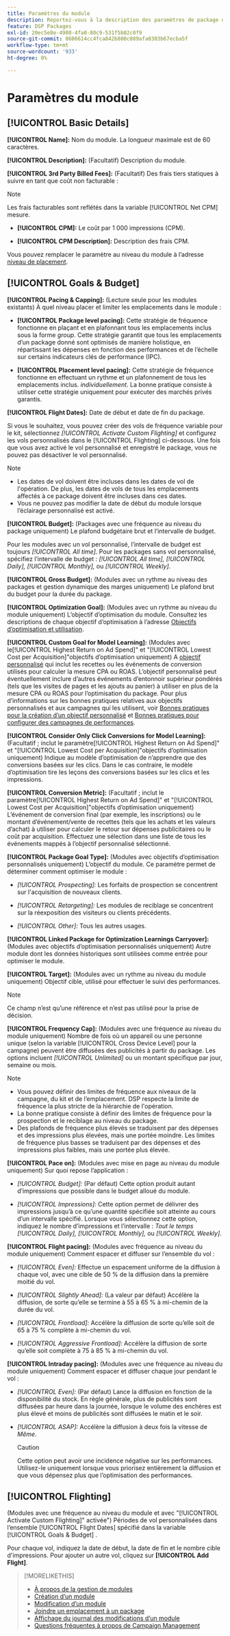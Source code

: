 ```yaml
---
title: Paramètres du module
description: Reportez-vous à la description des paramètres de package disponibles.
feature: DSP Packages
exl-id: 20ec5e8e-4980-4fa0-80c9-531f5b02c0f9
source-git-commit: 0606614cc4fca842b800c089afa0303b67ecba5f
workflow-type: tm+mt
source-wordcount: '933'
ht-degree: 0%

---
```


# Paramètres du module

## [!UICONTROL Basic Details]

**[!UICONTROL Name]:** Nom du module. La longueur maximale est de 60 caractères.

**[!UICONTROL Description]:** (Facultatif) Description du module.

**[!UICONTROL 3rd Party Billed Fees]:** (Facultatif) Des frais tiers statiques à suivre en tant que coût non facturable :

>[!NOTE]
>
>Les frais facturables sont reflétés dans la variable [!UICONTROL Net CPM] mesure.
>
* **[!UICONTROL CPM]:** Le coût par 1 000 impressions (CPM).

* **[!UICONTROL CPM Description]:** Description des frais CPM.

Vous pouvez remplacer le paramètre au niveau du module à l’adresse [niveau de placement](/help/dsp/campaign-management/placements/placement-settings.md).

## [!UICONTROL Goals & Budget]

**[!UICONTROL Pacing & Capping]:** (Lecture seule pour les modules existants) À quel niveau placer et limiter les emplacements dans le module :

* **[!UICONTROL Package level pacing]:** Cette stratégie de fréquence fonctionne en plaçant et en plafonnant tous les emplacements inclus sous la forme *group*. Cette stratégie garantit que tous les emplacements d’un package donné sont optimisés de manière holistique, en répartissant les dépenses en fonction des performances et de l’échelle sur certains indicateurs clés de performance (IPC).

* **[!UICONTROL Placement level pacing]:**  Cette stratégie de fréquence fonctionne en effectuant un rythme et un plafonnement de tous les emplacements inclus. *individuellement*. La bonne pratique consiste à utiliser cette stratégie uniquement pour exécuter des marchés privés garantis.

**[!UICONTROL Flight Dates]:** Date de début et date de fin du package.

Si vous le souhaitez, vous pouvez créer des vols de fréquence variable pour le kit, sélectionnez *[!UICONTROL *Activate Custom Flighting]** et configurez les vols personnalisés dans le [!UICONTROL Flighting] ci-dessous. Une fois que vous avez activé le vol personnalisé et enregistré le package, vous ne pouvez pas désactiver le vol personnalisé.

>[!NOTE]
>
>* Les dates de vol doivent être incluses dans les dates de vol de l&#39;opération. De plus, les dates de vols de tous les emplacements affectés à ce package doivent être incluses dans ces dates.
> * Vous ne pouvez pas modifier la date de début du module lorsque l’éclairage personnalisé est activé.

**[!UICONTROL Budget]:** (Packages avec une fréquence au niveau du package uniquement) Le plafond budgétaire brut et l’intervalle de budget.

Pour les modules avec un vol personnalisé, l’intervalle de budget est toujours *[!UICONTROL All time]*. Pour les packages sans vol personnalisé, spécifiez l’intervalle de budget : *[!UICONTROL All time],* *[!UICONTROL Daily],* *[!UICONTROL Monthly],* ou *[!UICONTROL Weekly]*.

**[!UICONTROL Gross Budget]:** (Modules avec un rythme au niveau des packages et gestion dynamique des marges uniquement) Le plafond brut du budget pour la durée du package.

**[!UICONTROL Optimization Goal]:** (Modules avec un rythme au niveau du module uniquement) L’objectif d’optimisation du module. Consultez les descriptions de chaque objectif d’optimisation à l’adresse [Objectifs d’optimisation et utilisation](/help/dsp/optimization/optimization-goals.md).

**[!UICONTROL Custom Goal for Model Learning]:** (Modules avec le[!UICONTROL Highest Return on Ad Spend]&quot; et &quot;[!UICONTROL Lowest Cost per Acquisition]&quot;objectifs d’optimisation uniquement) A [objectif personnalisé](/help/dsp/optimization/custom-goal-about.md) qui inclut les recettes ou les événements de conversion utilisés pour calculer la mesure CPA ou ROAS. L’objectif personnalisé peut éventuellement inclure d’autres événements d’entonnoir supérieur pondérés (tels que les visites de pages et les ajouts au panier) à utiliser en plus de la mesure CPA ou ROAS pour l’optimisation du package. Pour plus d’informations sur les bonnes pratiques relatives aux objectifs personnalisés et aux campagnes qui les utilisent, voir  [Bonnes pratiques pour la création d’un objectif personnalisé](/help/dsp/optimization/custom-goal-best-practices.md) et [Bonnes pratiques pour configurer des campagnes de performances](/help/dsp/optimization/campaign-best-practices-performance.md).

**[!UICONTROL Consider Only Click Conversions for Model Learning]:** (Facultatif ; inclut le paramètre[!UICONTROL Highest Return on Ad Spend]&quot; et &quot;[!UICONTROL Lowest Cost per Acquisition]&quot;objectifs d’optimisation uniquement) Indique au modèle d’optimisation de n’apprendre que des conversions basées sur les clics. Dans le cas contraire, le modèle d’optimisation tire les leçons des conversions basées sur les clics et les impressions.

**[!UICONTROL Conversion Metric]:** (Facultatif ; inclut le paramètre[!UICONTROL Highest Return on Ad Spend]&quot; et &quot;[!UICONTROL Lowest Cost per Acquisition]&quot;objectifs d’optimisation uniquement) L’événement de conversion final (par exemple, les inscriptions) ou le montant d’événement/vente de recettes (tels que les achats et les valeurs d’achat) à utiliser pour calculer le retour sur dépenses publicitaires ou le coût par acquisition. Effectuez une sélection dans une liste de tous les événements mappés à l’objectif personnalisé sélectionné.

**[!UICONTROL Package Goal Type]:** (Modules avec objectifs d’optimisation personnalisés uniquement) L’objectif du module. Ce paramètre permet de déterminer comment optimiser le module :

* *[!UICONTROL Prospecting]:* Les forfaits de prospection se concentrent sur l&#39;acquisition de nouveaux clients.

* *[!UICONTROL Retargeting]:* Les modules de reciblage se concentrent sur la réexposition des visiteurs ou clients précédents.

* *[!UICONTROL Other]:* Tous les autres usages.

**[!UICONTROL Linked Package for Optimization Learnings Carryover]:** (Modules avec objectifs d’optimisation personnalisés uniquement) Autre module dont les données historiques sont utilisées comme entrée pour optimiser le module.

**[!UICONTROL Target]:** (Modules avec un rythme au niveau du module uniquement) Objectif cible, utilisé pour effectuer le suivi des performances.

>[!NOTE]
>
>Ce champ n’est qu’une référence et n’est pas utilisé pour la prise de décision.

**[!UICONTROL Frequency Cap]:** (Modules avec une fréquence au niveau du module uniquement) Nombre de fois où un appareil ou une personne unique (selon la variable [!UICONTROL Cross Device Level] pour la campagne) peuvent être diffusées des publicités à partir du package. Les options incluent *[!UICONTROL Unlimited]* ou un montant spécifique par jour, semaine ou mois.

>[!NOTE]
>
>* Vous pouvez définir des limites de fréquence aux niveaux de la campagne, du kit et de l’emplacement. DSP respecte la limite de fréquence la plus stricte de la hiérarchie de l&#39;opération.
>* La bonne pratique consiste à définir des limites de fréquence pour la prospection et le reciblage au niveau du package.
> * Des plafonds de fréquence plus élevés se traduisent par des dépenses et des impressions plus élevées, mais une portée moindre. Les limites de fréquence plus basses se traduisent par des dépenses et des impressions plus faibles, mais une portée plus élevée.

**[!UICONTROL Pace on]:** (Modules avec mise en page au niveau du module uniquement) Sur quoi repose l’application :

* *[!UICONTROL Budget]:* (Par défaut) Cette option produit autant d’impressions que possible dans le budget alloué du module.

* *[!UICONTROL Impressions]:* Cette option permet de délivrer des impressions jusqu’à ce qu’une quantité spécifiée soit atteinte au cours d’un intervalle spécifié. Lorsque vous sélectionnez cette option, indiquez le nombre d’impressions et l’intervalle : *Tout le temps* *[!UICONTROL Daily],* *[!UICONTROL Monthly],* ou *[!UICONTROL Weekly]*.

**[!UICONTROL Flight pacing]:** (Modules avec fréquence au niveau du module uniquement) Comment espacer et diffuser sur l’ensemble du vol :

* *[!UICONTROL Even]:* Effectue un espacement uniforme de la diffusion à chaque vol, avec une cible de 50 % de la diffusion dans la première moitié du vol.

* *[!UICONTROL Slightly Ahead]:* (La valeur par défaut) Accélère la diffusion, de sorte qu’elle se termine à 55 à 65 % à mi-chemin de la durée du vol.

* *[!UICONTROL Frontload]:* Accélère la diffusion de sorte qu’elle soit de 65 à 75 % complète à mi-chemin du vol.

* *[!UICONTROL Aggressive Frontload]:* Accélère la diffusion de sorte qu’elle soit complète à 75 à 85 % à mi-chemin du vol.

**[!UICONTROL Intraday pacing]:** (Modules avec une fréquence au niveau du module uniquement) Comment espacer et diffuser chaque jour pendant le vol :

* *[!UICONTROL Even]:* (Par défaut) Lance la diffusion en fonction de la disponibilité du stock. En règle générale, plus de publicités sont diffusées par heure dans la journée, lorsque le volume des enchères est plus élevé et moins de publicités sont diffusées le matin et le soir.

* *[!UICONTROL ASAP]:* Accélère la diffusion à deux fois la vitesse de *Même*.

  >[!CAUTION]
  >
  >Cette option peut avoir une incidence négative sur les performances. Utilisez-le uniquement lorsque vous priorisez entièrement la diffusion et que vous dépensez plus que l’optimisation des performances.

## [!UICONTROL Flighting]

(Modules avec une fréquence au niveau du module et avec &quot;[!UICONTROL Activate Custom Flighting]&quot; activée&quot;) Périodes de vol personnalisées dans l’ensemble [!UICONTROL Flight Dates] spécifié dans la variable [!UICONTROL Goals & Budget] .

Pour chaque vol, indiquez la date de début, la date de fin et le nombre cible d&#39;impressions. Pour ajouter un autre vol, cliquez sur **[!UICONTROL Add Flight]**.

>[!MORELIKETHIS]
>
>* [À propos de la gestion de modules](package-about.md)
>* [Création d’un module](package-create.md)
>* [Modification d’un module](package-edit.md)
>* [Joindre un emplacement à un package](package-attach-placement.md)
>* [Affichage du journal des modifications d’un module](package-change-log.md)
>* [Questions fréquentes à propos de Campaign Management](/help/dsp/campaign-management/faq-campaign-management.md)

